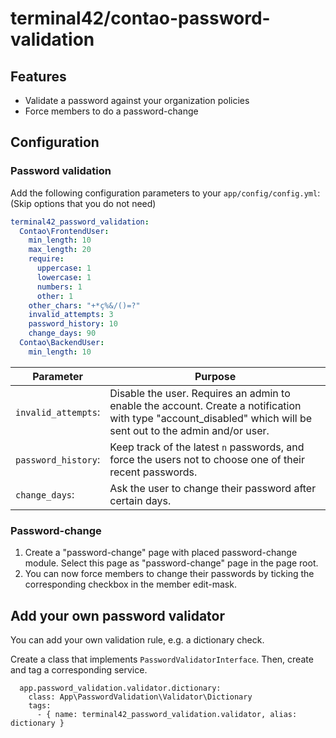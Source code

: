 terminal42/contao-password-validation
=====================================

## Features

- Validate a password against your organization policies
- Force members to do a password-change

## Configuration

### Password validation

Add the following configuration parameters to your `app/config/config.yml`:  
(Skip options that you do not need)

```yml
terminal42_password_validation:
  Contao\FrontendUser:
    min_length: 10
    max_length: 20
    require:
      uppercase: 1
      lowercase: 1
      numbers: 1
      other: 1
    other_chars: "+*ç%&/()=?"
    invalid_attempts: 3
    password_history: 10
    change_days: 90
  Contao\BackendUser:
    min_length: 10
```

Parameter | Purpose
--------- | -------
`invalid_attempts`: | Disable the user. Requires an admin to enable the account. Create a notification with type "account_disabled" which will be sent out to the admin and/or user.
`password_history`: | Keep track of the latest `n` passwords, and force the users not to choose one of their recent passwords.
`change_days`: | Ask the user to change their password after certain days.

### Password-change

1. Create a "password-change" page with placed password-change module. Select this page as "password-change" page in the page root.
2. You can now force members to change their passwords by ticking the corresponding checkbox in the member edit-mask.

## Add your own password validator

You can add your own validation rule, e.g. a dictionary check.

Create a class that implements `PasswordValidatorInterface`. Then, create and tag a corresponding service.

```
  app.password_validation.validator.dictionary:
    class: App\PasswordValidation\Validator\Dictionary
    tags:
      - { name: terminal42_password_validation.validator, alias: dictionary }
```
